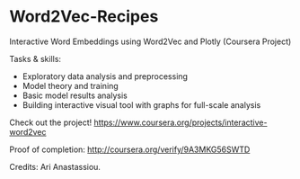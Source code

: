# Word2Vec-Recipes
Interactive Word Embeddings using Word2Vec and Plotly (Coursera Project)

Tasks & skills:
- Exploratory data analysis and preprocessing
- Model theory and training
- Basic model results analysis
- Building interactive visual tool with graphs for full-scale analysis

Check out the project! https://www.coursera.org/projects/interactive-word2vec

Proof of completion: http://coursera.org/verify/9A3MKG56SWTD

Credits: Ari Anastassiou.
